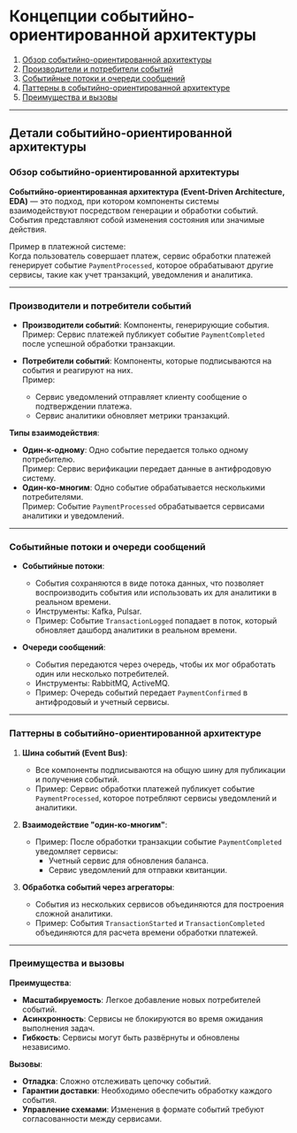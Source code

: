 # Концепции событийно-ориентированной архитектуры

1. [Обзор событийно-ориентированной архитектуры](#обзор-событийно-ориентированной-архитектуры)  
2. [Производители и потребители событий](#производители-и-потребители-событий)  
3. [Событийные потоки и очереди сообщений](#событийные-потоки-и-очереди-сообщений)  
4. [Паттерны в событийно-ориентированной архитектуре](#паттерны-в-событийно-ориентированной-архитектуре)  
5. [Преимущества и вызовы](#преимущества-и-вызовы)  

---

## Детали событийно-ориентированной архитектуры

### Обзор событийно-ориентированной архитектуры <a id="обзор-событийно-ориентированной-архитектуры"></a>

**Событийно-ориентированная архитектура (Event-Driven Architecture, EDA)** — это подход, при котором компоненты системы взаимодействуют посредством генерации и обработки событий. События представляют собой изменения состояния или значимые действия.

Пример в платежной системе:  
Когда пользователь совершает платеж, сервис обработки платежей генерирует событие `PaymentProcessed`, которое обрабатывают другие сервисы, такие как учет транзакций, уведомления и аналитика.

---

### Производители и потребители событий <a id="производители-и-потребители-событий"></a>

- **Производители событий**: Компоненты, генерирующие события.  
  Пример: Сервис платежей публикует событие `PaymentCompleted` после успешной обработки транзакции.  

- **Потребители событий**: Компоненты, которые подписываются на события и реагируют на них.  
  Пример: 
  - Сервис уведомлений отправляет клиенту сообщение о подтверждении платежа.  
  - Сервис аналитики обновляет метрики транзакций.  

**Типы взаимодействия**:
- **Один-к-одному**: Одно событие передается только одному потребителю.  
  Пример: Сервис верификации передает данные в антифродовую систему.  
- **Один-ко-многим**: Одно событие обрабатывается несколькими потребителями.  
  Пример: Событие `PaymentProcessed` обрабатывается сервисами аналитики и уведомлений.  

---

### Событийные потоки и очереди сообщений <a id="событийные-потоки-и-очереди-сообщений"></a>

- **Событийные потоки**:  
  - События сохраняются в виде потока данных, что позволяет воспроизводить события или использовать их для аналитики в реальном времени.  
  - Инструменты: Kafka, Pulsar.  
  - Пример: Событие `TransactionLogged` попадает в поток, который обновляет дашборд аналитики в реальном времени.  

- **Очереди сообщений**:  
  - События передаются через очередь, чтобы их мог обработать один или несколько потребителей.  
  - Инструменты: RabbitMQ, ActiveMQ.  
  - Пример: Очередь событий передает `PaymentConfirmed` в антифродовый и учетный сервисы.  

---

### Паттерны в событийно-ориентированной архитектуре <a id="паттерны-в-событийно-ориентированной-архитектуре"></a>

1. **Шина событий (Event Bus)**:  
   - Все компоненты подписываются на общую шину для публикации и получения событий.  
   - Пример: Сервис обработки платежей публикует событие `PaymentProcessed`, которое потребляют сервисы уведомлений и аналитики.  

2. **Взаимодействие "один-ко-многим"**:  
   - Пример: После обработки транзакции событие `PaymentCompleted` уведомляет сервисы:
     - Учетный сервис для обновления баланса.
     - Сервис уведомлений для отправки квитанции.  

3. **Обработка событий через агрегаторы**:  
   - События из нескольких сервисов объединяются для построения сложной аналитики.  
   - Пример: События `TransactionStarted` и `TransactionCompleted` объединяются для расчета времени обработки платежей.  

---

### Преимущества и вызовы <a id="преимущества-и-вызовы"></a>

**Преимущества**:
- **Масштабируемость**: Легкое добавление новых потребителей событий.  
- **Асинхронность**: Сервисы не блокируются во время ожидания выполнения задач.  
- **Гибкость**: Сервисы могут быть развёрнуты и обновлены независимо.  

**Вызовы**:
- **Отладка**: Сложно отслеживать цепочку событий.  
- **Гарантии доставки**: Необходимо обеспечить обработку каждого события.  
- **Управление схемами**: Изменения в формате событий требуют согласованности между сервисами.  